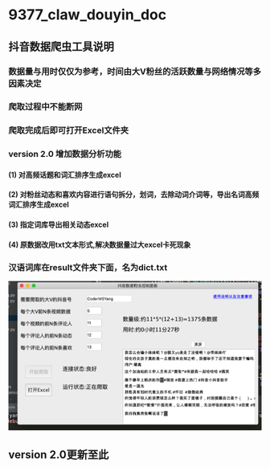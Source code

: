# 9377_claw_douyin_doc
## 抖音数据爬虫工具说明
### 数据量与用时仅仅为参考，时间由大V粉丝的活跃数量与网络情况等多因素决定
### 爬取过程中不能断网 
### 爬取完成后即可打开Excel文件夹
### version 2.0 增加数据分析功能
#### (1) 对高频话题和词汇排序生成excel
#### (2) 对粉丝动态和喜欢内容进行语句拆分，划词，去除动词介词等，导出名词高频词汇排序生成excel
#### (3) 指定词库导出相关动态excel
#### (4) 原数据改用txt文本形式,解决数据量过大excel卡死现象
### 汉语词库在result文件夹下面，名为dict.txt

![](https://github.com/CoderMSYang/9377_claw_douyin_doc/blob/master/statement.png)

## version 2.0更新至此
